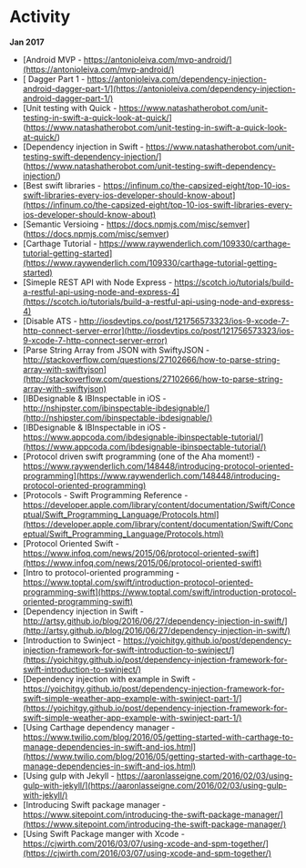# Activity
**Jan 2017**
* [Android MVP - https://antonioleiva.com/mvp-android/](https://antonioleiva.com/mvp-android/)
* [ Dagger Part 1 - https://antonioleiva.com/dependency-injection-android-dagger-part-1/](https://antonioleiva.com/dependency-injection-android-dagger-part-1/)
* [Unit testing with Quick - https://www.natashatherobot.com/unit-testing-in-swift-a-quick-look-at-quick/] (https://www.natashatherobot.com/unit-testing-in-swift-a-quick-look-at-quick/)
* [Dependency injection in Swift - https://www.natashatherobot.com/unit-testing-swift-dependency-injection/] (https://www.natashatherobot.com/unit-testing-swift-dependency-injection/)
* [Best swift libraries - https://infinum.co/the-capsized-eight/top-10-ios-swift-libraries-every-ios-developer-should-know-about](https://infinum.co/the-capsized-eight/top-10-ios-swift-libraries-every-ios-developer-should-know-about)
* [Semantic Versioing - https://docs.npmjs.com/misc/semver] (https://docs.npmjs.com/misc/semver)
* [Carthage Tutorial - https://www.raywenderlich.com/109330/carthage-tutorial-getting-started](https://www.raywenderlich.com/109330/carthage-tutorial-getting-started)
* [Simeple REST API with Node Express - https://scotch.io/tutorials/build-a-restful-api-using-node-and-express-4](https://scotch.io/tutorials/build-a-restful-api-using-node-and-express-4)
* [Disable ATS - http://iosdevtips.co/post/121756573323/ios-9-xcode-7-http-connect-server-error](http://iosdevtips.co/post/121756573323/ios-9-xcode-7-http-connect-server-error)
* [Parse String Array from JSON with SwiftyJSON - http://stackoverflow.com/questions/27102666/how-to-parse-string-array-with-swiftyjson](http://stackoverflow.com/questions/27102666/how-to-parse-string-array-with-swiftyjson)
* [IBDesignable & IBInspectable in iOS - http://nshipster.com/ibinspectable-ibdesignable/](http://nshipster.com/ibinspectable-ibdesignable/)
* [IBDesignable & IBInspectable in iOS - https://www.appcoda.com/ibdesignable-ibinspectable-tutorial/](https://www.appcoda.com/ibdesignable-ibinspectable-tutorial/)
* [Protocol driven swift programming (one of the Aha moment!) - https://www.raywenderlich.com/148448/introducing-protocol-oriented-programming](https://www.raywenderlich.com/148448/introducing-protocol-oriented-programming)
* [Protocols - Swift Programming Reference - https://developer.apple.com/library/content/documentation/Swift/Conceptual/Swift_Programming_Language/Protocols.html](https://developer.apple.com/library/content/documentation/Swift/Conceptual/Swift_Programming_Language/Protocols.html)
* [Protocol Oriented Swift - https://www.infoq.com/news/2015/06/protocol-oriented-swift](https://www.infoq.com/news/2015/06/protocol-oriented-swift)
* [Intro to protocol-oriented programming - https://www.toptal.com/swift/introduction-protocol-oriented-programming-swift](https://www.toptal.com/swift/introduction-protocol-oriented-programming-swift)
* [Dependency injection in Swift -  http://artsy.github.io/blog/2016/06/27/dependency-injection-in-swift/](http://artsy.github.io/blog/2016/06/27/dependency-injection-in-swift/)
* [Introduction to Swinject - https://yoichitgy.github.io/post/dependency-injection-framework-for-swift-introduction-to-swinject/](https://yoichitgy.github.io/post/dependency-injection-framework-for-swift-introduction-to-swinject/)
* [Dependency injection with example in Swift - https://yoichitgy.github.io/post/dependency-injection-framework-for-swift-simple-weather-app-example-with-swinject-part-1/](https://yoichitgy.github.io/post/dependency-injection-framework-for-swift-simple-weather-app-example-with-swinject-part-1/)
* [Using Carthage dependency manager - https://www.twilio.com/blog/2016/05/getting-started-with-carthage-to-manage-dependencies-in-swift-and-ios.html](https://www.twilio.com/blog/2016/05/getting-started-with-carthage-to-manage-dependencies-in-swift-and-ios.html)
* [Using gulp with Jekyll - https://aaronlasseigne.com/2016/02/03/using-gulp-with-jekyll/](https://aaronlasseigne.com/2016/02/03/using-gulp-with-jekyll/)
* [Introducing Swift package manager - https://www.sitepoint.com/introducing-the-swift-package-manager/](https://www.sitepoint.com/introducing-the-swift-package-manager/)
* [Using Swift Package manger with Xcode - https://cjwirth.com/2016/03/07/using-xcode-and-spm-together/](https://cjwirth.com/2016/03/07/using-xcode-and-spm-together/)

